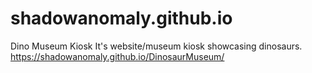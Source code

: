 # shadowanomaly.github.io
Dino Museum Kiosk
It's website/museum kiosk showcasing dinosaurs.
https://shadowanomaly.github.io/DinosaurMuseum/
